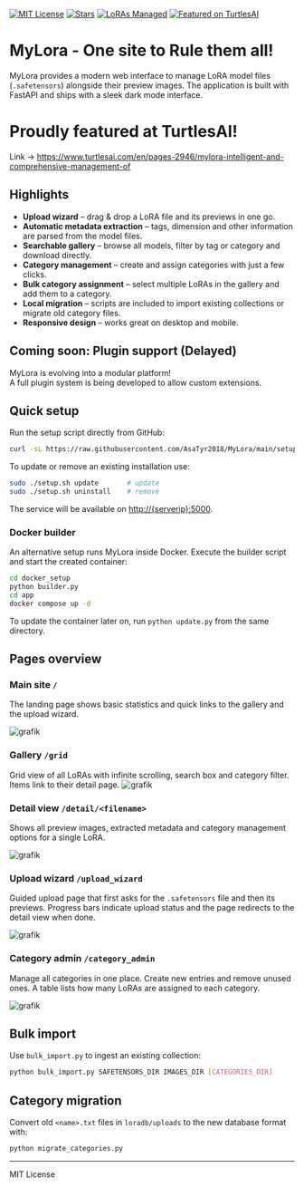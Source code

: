 [![MIT License](https://img.shields.io/github/license/AsaTyr2018/MyLora)](LICENSE)
[![Stars](https://img.shields.io/github/stars/AsaTyr2018/MyLora?style=social)](https://github.com/AsaTyr2018/MyLora/stargazers)
[![LoRAs Managed](https://img.shields.io/badge/LoRAs-Unlimited-purple?logo=fastapi)](https://github.com/AsaTyr2018/MyLora)
[![Featured on TurtlesAI](https://img.shields.io/badge/featured%20on-TurtlesAI-blueviolet?logo=readthedocs&logoColor=white)](https://www.turtlesai.com/en/pages-2946/mylora-intelligent-and-comprehensive-management-of)

# MyLora - One site to Rule them all!

MyLora provides a modern web interface to manage LoRA model files (`.safetensors`) alongside their preview images. The application is built with FastAPI and ships with a sleek dark mode interface.

# Proudly featured at TurtlesAI!
Link -> https://www.turtlesai.com/en/pages-2946/mylora-intelligent-and-comprehensive-management-of

## Highlights

- **Upload wizard** – drag & drop a LoRA file and its previews in one go.
- **Automatic metadata extraction** – tags, dimension and other information are parsed from the model files.
- **Searchable gallery** – browse all models, filter by tag or category and download directly.
- **Category management** – create and assign categories with just a few clicks.
- **Bulk category assignment** – select multiple LoRAs in the gallery and add them to a category.
- **Local migration** – scripts are included to import existing collections or migrate old category files.
- **Responsive design** – works great on desktop and mobile.

## Coming soon: Plugin support (Delayed)

MyLora is evolving into a modular platform!  
A full plugin system is being developed to allow custom extensions.

## Quick setup

Run the setup script directly from GitHub:

```bash
curl -sL https://raw.githubusercontent.com/AsaTyr2018/MyLora/main/setup.sh | sudo bash -s install
```

To update or remove an existing installation use:

```bash
sudo ./setup.sh update       # update
sudo ./setup.sh uninstall    # remove
```

The service will be available on [http://{serverip}:5000](http://{serverip}:5000).

### Docker builder

An alternative setup runs MyLora inside Docker. Execute the builder script and
start the created container:

```bash
cd docker_setup
python builder.py
cd app
docker compose up -d
```

To update the container later on, run `python update.py` from the same
directory.

## Pages overview

### Main site `/`
The landing page shows basic statistics and quick links to the gallery and the upload wizard.

![grafik](https://github.com/user-attachments/assets/41cdf81e-d71b-4c66-bbb2-22cbecfe8191)

### Gallery `/grid`
Grid view of all LoRAs with infinite scrolling, search box and category filter. Items link to their detail page.
![grafik](https://github.com/user-attachments/assets/278fd9dd-9a68-4def-8234-9920ed2d06a4)

### Detail view `/detail/<filename>`
Shows all preview images, extracted metadata and category management options for a single LoRA.

![grafik](https://github.com/user-attachments/assets/9db90546-bd4c-47f1-8eb0-dc66a1531849)

### Upload wizard `/upload_wizard`
Guided upload page that first asks for the `.safetensors` file and then its previews. Progress bars indicate upload status and the page redirects to the detail view when done.

![grafik](https://github.com/user-attachments/assets/30a14ca7-bd06-4af6-9e10-12a728b07c06)

### Category admin `/category_admin`
Manage all categories in one place. Create new entries and remove unused ones. A table lists how many LoRAs are assigned to each category.

![grafik](https://github.com/user-attachments/assets/28cfaab7-c6fc-471e-8ef1-87a21fcae47f)

## Bulk import
Use `bulk_import.py` to ingest an existing collection:

```bash
python bulk_import.py SAFETENSORS_DIR IMAGES_DIR [CATEGORIES_DIR]
```

## Category migration
Convert old `<name>.txt` files in `loradb/uploads` to the new database format with:

```bash
python migrate_categories.py
```

---

MIT License
